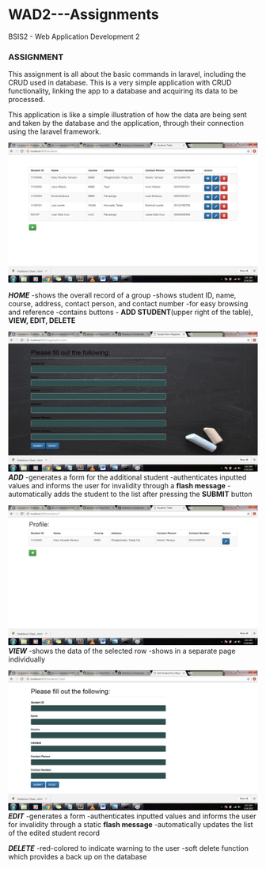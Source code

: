 # WAD2---Assignments
BSIS2 - Web Application Development 2

### ASSIGNMENT

This assignment is all about the basic commands in laravel, including the CRUD used in database.
This is a very simple application with CRUD functionality, linking the app to a database and acquiring its data to be processed.

This application is like a simple illustration of how the data are being sent and taken by the database and the application, through their connection using the laravel framework.

![alt text](https://github.com/allysonmaetubtub/WAD2---Assignments/blob/master/home.jpg "HOME")

**_HOME_**
-shows the overall record of a group
-shows student ID, name, course, address, contact person, and contact number
-for easy browsing and reference
-contains buttons - **ADD STUDENT**(upper right of the table), **VIEW, EDIT, DELETE**

![alt text](https://github.com/allysonmaetubtub/WAD2---Assignments/blob/master/create.jpg "ADD")
**_ADD_**
-generates a form for the additional student
-authenticates inputted values and informs the user for invalidity through a **flash message**
-automatically adds the student to the list after pressing the **SUBMIT** button

![alt text](https://github.com/allysonmaetubtub/WAD2---Assignments/blob/master/read.jpg "VIEW")
**_VIEW_**
-shows the data of the selected row
-shows in a separate page individually

![alt text](https://github.com/allysonmaetubtub/WAD2---Assignments/blob/master/edit.jpg "EDIT")
**_EDIT_**
-generates a form
-authenticates inputted values and informs the user for invalidity through a static **flash message**
-automatically updates the list of the edited student record

**_DELETE_**
-red-colored to indicate warning to the user
-soft delete function which provides a back up on the database
